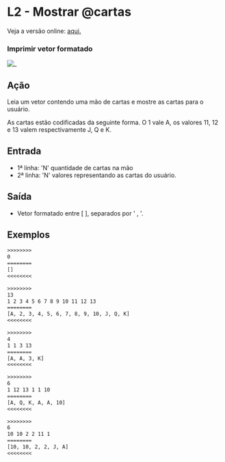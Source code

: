 # L2 - Mostrar @cartas

Veja a versão online: [aqui.](https://github.com/qxcodefup/arcade/blob/master/base/cartas/Readme.md)

### Imprimir vetor formatado

![_](https://raw.githubusercontent.com/qxcodefup/arcade/master/base/cartas/cover.jpg)

## Ação

Leia um vetor contendo uma mão de cartas e mostre as cartas para o usuário.

As cartas estão codificadas da seguinte forma. O 1 vale A, os valores 11, 12 e 13 valem respectivamente J, Q e K.

## Entrada

- 1ª linha: 'N' quantidade de cartas na mão
- 2ª linha: 'N' valores representando as cartas do usuário.
## Saída

- Vetor formatado entre [ ], separados por ' , '.

## Exemplos

``` txt
>>>>>>>>
0
========
[]
<<<<<<<<

>>>>>>>>
13
1 2 3 4 5 6 7 8 9 10 11 12 13
========
[A, 2, 3, 4, 5, 6, 7, 8, 9, 10, J, Q, K]
<<<<<<<<

>>>>>>>>
4
1 1 3 13
========
[A, A, 3, K]
<<<<<<<<

>>>>>>>>
6
1 12 13 1 1 10
========
[A, Q, K, A, A, 10]
<<<<<<<<

>>>>>>>>
6
10 10 2 2 11 1
========
[10, 10, 2, 2, J, A]
<<<<<<<<
```

